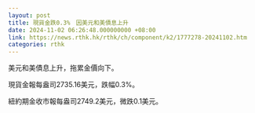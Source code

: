 ```yaml
---
layout: post
title: 現貨金跌0.3%　因美元和美債息上升
date: 2024-11-02 06:26:48.000000000 +08:00
link: https://news.rthk.hk/rthk/ch/component/k2/1777278-20241102.htm
categories: rthk
---
```


美元和美債息上升，拖累金價向下。

現貨金報每盎司2735.16美元，跌幅0.3%。

紐約期金收市報每盎司2749.2美元，微跌0.1美元。
